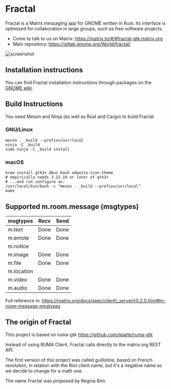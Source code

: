Fractal
=======

Fractal is a Matrix messaging app for GNOME written in Rust. Its interface is optimized for collaboration in large groups, such as free software projects.


 * Come to talk to us on Matrix: https://matrix.to/#/#fractal-gtk:matrix.org
 * Main repository: https://gitlab.gnome.org/World/fractal/

![screenshot](https://gitlab.gnome.org/World/fractal/raw/master/screenshots/fractal.png)

## Installation instructions

You can find Fractal installation instructions through packages on the [GNOME wiki](https://wiki.gnome.org/Apps/Fractal).

## Build Instructions

You need Meson and Ninja (as well as Rust and Cargo) to build Fractal.

### GNU/Linux

```
meson . _build --prefix=/usr/local
ninja -C _build
sudo ninja -C _build install
```

### macOS

```
brew install gtk3+ dbus bash adwaita-icon-theme
# empirically needs 3.22.19 or later of gtk3+
# ...and run configure as:
/usr/local/bin/bash -c "meson . _build --prefix=/usr/local"
make
```
## Supported m.room.message (msgtypes)

msgtypes          | Recv                | Send
--------          | -----               | ------
m.text            | Done                | Done
m.emote           | Done                | Done
m.notice          |                     |
m.image           | Done                | Done
m.file            | Done                | Done
m.location        |                     |
m.video           | Done                | Done
m.audio           | Done                | Done

Full reference in: https://matrix.org/docs/spec/client\_server/r0.2.0.html#m-room-message-msgtypes

The origin of Fractal
---------------------

This project is based on ruma-gtk https://github.com/jplatte/ruma-gtk

Instead of using RUMA Client, Fractal calls directly to the matrix.org
REST API.

The first version of this project was called guillotine, based on French revolution,
in relation with the Riot client name, but it's a negative name so we decide
to change for a math one.

The name Fractal was proposed by Regina Bíró.
